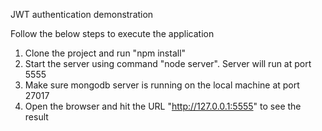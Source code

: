 JWT authentication demonstration

Follow the below steps to execute the application

1) Clone the project and run "npm install"
2) Start the server using command "node server". Server will run at port 5555
3) Make sure mongodb server is running on the local machine at port 27017
4) Open the browser and hit the URL "http://127.0.0.1:5555" to see the result
